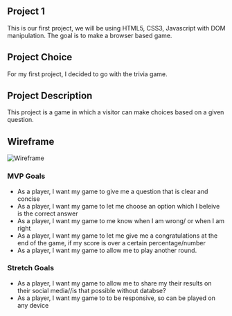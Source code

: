 ## Project 1

This is our first project, we will be using HTML5, CSS3, Javascript with DOM manipulation. The goal is to make a browser based game.

## Project Choice

For my first project, I decided to go with the trivia game.

## Project Description

This project is a game in which a visitor can make choices based on a given question.

## Wireframe

<img src="https://i.imgur.com/dwoglej.png" alt="Wireframe"/>

### MVP Goals

<ul>
  <li>As a player, I want my game to give me a question that is clear and concise</li>
  <li>As a player, I want my game to let me choose an option which I beleive is the correct answer</li>
  <li>As a player, I want my game to me know when I am wrong/ or when I am right</li>
  <li>As a player, I want my game to let me give me a congratulations at the end of the game, if my score is over a certain percentage/number</li>
  <li>As a player, I want my game to allow me to play another round.</li>
</ul>
  
### Stretch Goals
<ul>
  <li>As a player, I want my game to allow me to share my their results on their social media//is that possible without databse?</li>
  <li>As a player, I want my game to to be responsive, so can be played on any device </li>
</ul>
